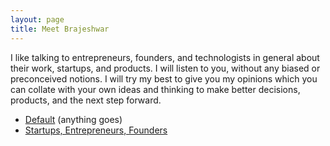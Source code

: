 ```yaml
---
layout: page
title: Meet Brajeshwar
---
```


I like talking to entrepreneurs, founders, and technologists in general about their work, startups, and products. I will listen to you, without any biased or preconceived notions. I will try my best to give you my opinions which you can collate with your own ideas and thinking to make better decisions, products, and the next step forward.

- [Default](https://cal.com/brajeshwar/default) (anything goes)
- [Startups, Entrepreneurs, Founders](https://cal.com/brajeshwar/startup)